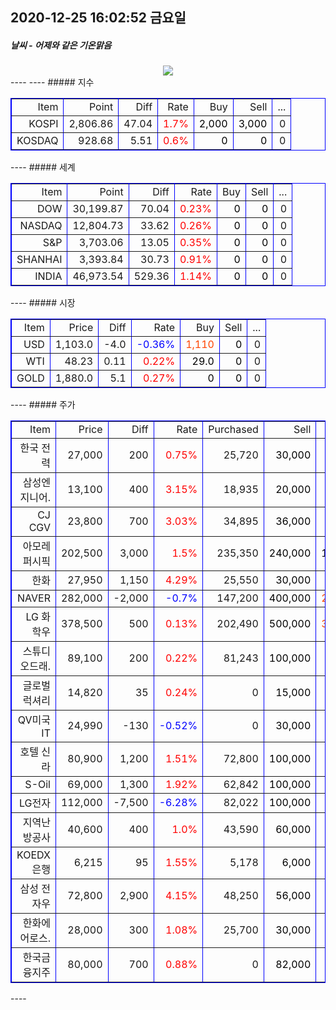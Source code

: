 ##  2020-12-25 16:02:52   금요일 
##### 날씨   -   어제와 같은 기온맑음  
<center><img src="../img/naver_weather_week.png"></center>
----
----
##### 지수
<table border="1" bordercolor="blue" align = "center" >
<tr align = "right" > <td>Item</td><td>Point</td><td>Diff</td><td>Rate</td><td>Buy</td><td>Sell</td><td>...</td>  </tr>
<tr align = "right" > <td>KOSPI</td><td>2,806.86</td><td>47.04</td><td><font size="3" color="red" >1.7%</font> </td><td><font size="3" color="black">2,000</font></td><td><font size="3" color="black">3,000</font></td><td>0</td>  </tr>
<tr align = "right" > <td>KOSDAQ</td><td>928.68</td><td>5.51</td><td><font size="3" color="red" >0.6%</font> </td><td><font size="3" color="black">0</font></td><td><font size="3" color="black">0</font></td><td>0</td>  </tr>
</table>
----
##### 세계
<table border="1" bordercolor="blue" align = "center" >
<tr align = "right" > <td>Item</td><td>Point</td><td>Diff</td><td>Rate</td><td>Buy</td><td>Sell</td><td>...</td>  </tr>
<tr align = "right" > <td>DOW</td><td>30,199.87</td><td>70.04</td><td><font size="3" color="red" >0.23%</font></td><td><font size="3" color="black">0</font></td><td><font size="3" color="black">0</font></td><td>0</td>  </tr>
<tr align = "right" > <td>NASDAQ</td><td>12,804.73</td><td>33.62</td><td><font size="3" color="red" >0.26%</font></td><td><font size="3" color="black">0</font></td><td><font size="3" color="black">0</font></td><td>0</td>  </tr>
<tr align = "right" > <td>S&P</td><td>3,703.06</td><td>13.05</td><td><font size="3" color="red" >0.35%</font></td><td><font size="3" color="black">0</font></td><td><font size="3" color="black">0</font></td><td>0</td>  </tr>
<tr align = "right" > <td>SHANHAI</td><td>3,393.84</td><td>30.73</td><td><font size="3" color="red" >0.91%</font></td><td><font size="3" color="black">0</font></td><td><font size="3" color="black">0</font></td><td>0</td>  </tr>
<tr align = "right" > <td>INDIA</td><td>46,973.54</td><td>529.36</td><td><font size="3" color="red" >1.14%</font></td><td><font size="3" color="black">0</font></td><td><font size="3" color="black">0</font></td><td>0</td>  </tr>
</table>
----
##### 시장
<table border="1" bordercolor="blue" align = "center" >
<tr align = "right" > <td>Item</td><td>Price</td><td>Diff</td><td>Rate</td><td>Buy</td><td>Sell</td><td>...</td>  </tr>
<tr align = "right" > <td>USD</td><td>1,103.0</td><td>-4.0</td><td><font size="3" color="blue">-0.36%</font></td><td><font size="3" color="orangered">1,110</font></td><td><font size="3" color="black">0</font></td><td>0</td>  </tr>
<tr align = "right" > <td>WTI</td><td>48.23</td><td>0.11</td><td><font size="3" color="red">0.22%</font></td><td><font size="3" color="black">29.0</font></td><td><font size="3" color="black">0</font></td><td>0</td>  </tr>
<tr align = "right" > <td>GOLD</td><td>1,880.0</td><td>5.1</td><td><font size="3" color="red">0.27%</font></td><td><font size="3" color="black">0</font></td><td><font size="3" color="black">0</font></td><td>0</td>  </tr>
</table>
----
##### 주가
<table border="1" bordercolor="blue" align = "center" >
<tr align = "right" > <td>Item</td><td>Price</td><td>Diff</td><td>Rate</td><td>Purchased</td><td>Sell</td><td>Buy</td>  </tr>
<tr align = "right" > <td>한국 전력</td><td>27,000</td><td>200</td><td><font size="3" color="red">0.75%</font></td><td>25,720</td><td><font size="3" color="black">30,000</font></td><td><font size="3" color="black">14,000</font></td>  </tr>
<tr align = "right" > <td>삼성엔지니어.</td><td>13,100</td><td>400</td><td><font size="3" color="red">3.15%</font></td><td>18,935</td><td><font size="3" color="black">20,000</font></td><td><font size="3" color="black">8,000</font></td>  </tr>
<tr align = "right" > <td>CJ CGV</td><td>23,800</td><td>700</td><td><font size="3" color="red">3.03%</font></td><td>34,895</td><td><font size="3" color="black">36,000</font></td><td><font size="3" color="black">0</font></td>  </tr>
<tr align = "right" > <td>아모레퍼시픽</td><td>202,500</td><td>3,000</td><td><font size="3" color="red">1.5%</font></td><td>235,350</td><td><font size="3" color="black">240,000</font></td><td><font size="3" color="black">130,000</font></td>  </tr>
<tr align = "right" > <td>한화</td><td>27,950</td><td>1,150</td><td><font size="3" color="red">4.29%</font></td><td>25,550</td><td><font size="3" color="black">30,000</font></td><td><font size="3" color="black">20,000</font></td>  </tr>
<tr align = "right" > <td>NAVER</td><td>282,000</td><td>-2,000</td><td><font size="3" color="blue">-0.7%</font></td><td>147,200</td><td><font size="3" color="black">400,000</font></td><td><font size="3" color="orangered">286,000</font></td>  </tr>
<tr align = "right" > <td>LG 화학우</td><td>378,500</td><td>500</td><td><font size="3" color="red">0.13%</font></td><td>202,490</td><td><font size="3" color="black">500,000</font></td><td><font size="3" color="orangered">384,000</font></td>  </tr>
<tr align = "right" > <td>스튜디오드래.</td><td>89,100</td><td>200</td><td><font size="3" color="red">0.22%</font></td><td>81,243</td><td><font size="3" color="black">100,000</font></td><td><font size="3" color="black">78,000</font></td>  </tr>
<tr align = "right" > <td>글로벌럭셔리</td><td>14,820</td><td>35</td><td><font size="3" color="red">0.24%</font></td><td>0</td><td><font size="3" color="black">15,000</font></td><td><font size="3" color="black">10,000</font></td>  </tr>
<tr align = "right" > <td>QV미국IT</td><td>24,990</td><td>-130</td><td><font size="3" color="blue">-0.52%</font></td><td>0</td><td><font size="3" color="black">30,000</font></td><td><font size="3" color="black">20,000</font></td>  </tr>
<tr align = "right" > <td>호텔 신라</td><td>80,900</td><td>1,200</td><td><font size="3" color="red">1.51%</font></td><td>72,800</td><td><font size="3" color="black">100,000</font></td><td><font size="3" color="black">70,000</font></td>  </tr>
<tr align = "right" > <td>S-Oil</td><td>69,000</td><td>1,300</td><td><font size="3" color="red">1.92%</font></td><td>62,842</td><td><font size="3" color="black">100,000</font></td><td><font size="3" color="black">50,000</font></td>  </tr>
<tr align = "right" > <td>LG전자</td><td>112,000</td><td>-7,500</td><td><font size="3" color="blue">-6.28%</font></td><td>82,022</td><td><font size="3" color="black">100,000</font></td><td><font size="3" color="black">60,000</font></td>  </tr>
<tr align = "right" > <td>지역난방공사</td><td>40,600</td><td>400</td><td><font size="3" color="red">1.0%</font></td><td>43,590</td><td><font size="3" color="black">60,000</font></td><td><font size="3" color="black">30,000</font></td>  </tr>
<tr align = "right" > <td>KOEDX은행</td><td>6,215</td><td>95</td><td><font size="3" color="red">1.55%</font></td><td>5,178</td><td><font size="3" color="black">6,000</font></td><td><font size="3" color="black">4,500</font></td>  </tr>
<tr align = "right" > <td>삼성 전자우</td><td>72,800</td><td>2,900</td><td><font size="3" color="red">4.15%</font></td><td>48,250</td><td><font size="3" color="black">56,000</font></td><td><font size="3" color="black">45,000</font></td>  </tr>
<tr align = "right" > <td>한화에어로스.</td><td>28,000</td><td>300</td><td><font size="3" color="red">1.08%</font></td><td>25,700</td><td><font size="3" color="black">30,000</font></td><td><font size="3" color="black">24,000</font></td>  </tr>
<tr align = "right" > <td>한국금융지주</td><td>80,000</td><td>700</td><td><font size="3" color="red">0.88%</font></td><td>0</td><td><font size="3" color="black">82,000</font></td><td><font size="3" color="black">60,000</font></td>  </tr>
</table>
----
